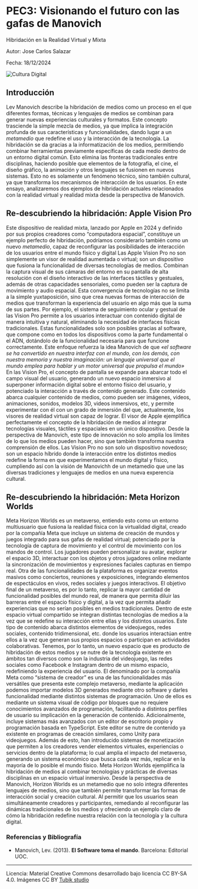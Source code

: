 # PEC3: Visionando el futuro con las gafas de Manovich 

Hibridación en la Realidad Virtual y Mixta


Autor: Jose Carlos Salazar


Fecha: 18/12/2024

![Cultura Digital](https://miro.medium.com/max/1400/0*9PyyNvrO2PcD3KuU.png) 



## Introducción


Lev Manovich describe la hibridación de medios como un proceso en el que diferentes formas, técnicas y lenguajes de medios se combinan para generar nuevas experiencias culturales y formatos. Este concepto trasciende la simple mezcla de medios, ya que implica la integración profunda de sus características y funcionalidades, dando lugar a un *metamedio* que redefine el uso y la interacción de la tecnología.
La hibridación se da gracias a la informatización de los medios, permitiendo combinar herramientas previamente específicas de cada medio dentro de un entorno digital común. Esto elimina las fronteras tradicionales entre disciplinas, haciendo posible que elementos de la fotografía, el cine, el diseño gráfico, la animación y otros lenguajes se fusionen en nuevos sistemas.
Esto no es solamente un fenómeno técnico, sino también cultural, ya que transforma los mecanismos de interacción de los usuarios.
En este ensayo, analizaremos dos ejemplos de hibridación actuales relacionados con la realidad virtual y realidad mixta desde la perspectiva de Manovich.


## Re-descubriendo la hibridación: Apple Vision Pro

Este dispositivo de realidad mixta, lanzado por Apple en 2024 y definido por sus propios creadores como “computadora espacial”, constituye un ejemplo perfecto de hibridación, podríamos considerarlo también como un nuevo *metamedio*, capaz de reconfigurar las posibilidades de interacción de los usuarios entre el mundo físico y digital
Las Apple Vision Pro no son simplemente un visor de realidad aumentada o virtual; son un dispositivo que fusiona la funcionalidad de diversas tecnologías de medios. Combinan la captura visual de sus cámaras del entorno en su pantalla de alta resolución con el diseño interactivo de las interfaces táctiles y gestuales, además de otras capacidades sensoriales, como pueden ser la captura de movimiento y audio espacial. Esta convergencia de tecnologías no se limita a la simple yuxtaposición, sino que crea nuevas formas de interacción de medios que transforman la experiencia del usuario en algo más que la suma de sus partes. Por ejemplo, el sistema de seguimiento ocular y gestual de las Vision Pro permite a los usuarios interactuar con contenido digital de manera intuitiva y natural, eliminando la necesidad de interfaces físicas tradicionales. 
Estas funcionalidades solo son posibles gracias al software, que compone como en todos los dispositivos como la parte fundamental o el ADN, dotándolo de la funcionalidad necesaria para que funcione correctamente. Este enfoque refuerza la idea Manovich de que *«el software se ha convertido en nuestra interfaz con el mundo, con los demás, con nuestra memoria y nuestra imaginación: un lenguaje universal que el mundo emplea para hablar y un motor universal que propulsa el mundo»*
En las Vision Pro, el concepto de pantalla se expande para abarcar todo el campo visual del usuario, generando un nuevo espacio inmersivo al superponer información digital sobre el entorno físico del usuario, y potenciado la interacción a través de contenido generado. Este contenido abarca cualquier contenido de medios, como pueden ser imágenes, videos, animaciones, sonidos, modelos 3D, videos inmersivos, etc, y permite experimentar con él con un grado de inmersión del que, actualmente, los visores de realidad virtual son capaz de lograr.
El visor de Apple ejemplifica perfectamente el concepto de la hibridación de medios al integrar tecnologías visuales, táctiles y espaciales en un único dispositivo. Desde la perspectiva de Manovich, este tipo de innovación no solo amplía los límites de lo que los medios pueden hacer, sino que también transforma nuestra comprensión de ellos. Las Vision Pro no son solo un dispositivo novedoso; son un espacio híbrido donde la interacción entre los distintos medios redefine la forma en que experimentamos el mundo digital y físico, cumpliendo así con la visión de Manovichh de un metamedio que une las diversas tradiciones y lenguajes de medios en una nueva experencia cultural.


## Re-descubriendo la hibridación: Meta Horizon Worlds

Meta Horizon Worlds es un metaverso, entiendo esto como un entorno multiusuario que fusiona la realidad física con la virtualidad digital, creado por la compañía Meta que incluye un sistema de creación de mundos y juegos integrado para sus gafas de realidad virtual; potenciado por la tecnología de captura de movimiento y el control de movimiento con los mandos de control. Los jugadores pueden personalizar su avatar, explorar el espacio 3D, interactuar con los objetos y otros jugadores online mediante la sincronización de movimientos y expresiones faciales capturas en tiempo real. 
Otra de las funcionalidades de la plataforma es organizar eventos masivos como conciertos, reuniones y exposiciones, integrando elementos de espectáculos en vivos, redes sociales y juegos interactivos. El objetivo final de un metaverso, es por lo tanto, replicar la mayor cantidad de funcionalidad posibles del mundo real, de manera que permita diluir las barreras entre el espacio físico y digital, a la vez que permita añadir experiencias que no serían posibles en medios tradicionales.
Dentro de este espacio virtual compartido se integran distintas tecnologías de medios a la vez que se redefine su interacción entre ellas y los distintos usuarios. Este tipo de contenido abarca distintos elementos de videojuegos, redes sociales, contenido tridimensional, etc. donde los usuarios interactúan entre ellos a la vez que generan sus propios espacios o participan en actividades colaborativas. Tenemos, por lo tanto, un nuevo espacio que es producto de hibridación de estos medios y se nutre de la tecnología existente en ámbitos tan diversos como son la industria del videojuego, las redes sociales como Facebook e Instagram dentro de un mismo espacio, redefiniendo la experiencia del usuario.
El denominado por la compañía Meta como “sistema de creador” es una de las funcionalidades más versátiles que presenta este complejo metaverso, mediante la aplicación podemos importar modelos 3D generados mediante otro software y darles funcionalidad mediante distintos sistemas de programación. Uno de ellos es mediante un sistema visual de código por bloques que no requiere conocimientos avanzados de programación, facilitando a distintos perfiles de usuario su implicación en la generación de contenido. Adicionalmente, incluye sistemas más avanzados con un editor de escritorio propio y programación basada en TypeScript. Este editor se nutre de contenido ya existente en programas de creación similares, como Unity para videojuegos.
Además de esto, han introducido sistemas de monetización que permiten a los creadores vender elementos virtuales, experiencias o servicios dentro de la plataforma; lo cual amplia el impacto del metaverso, generando un sistema económico que busca cada vez más, replicar en la mayoría de lo posible el mundo físico.
Meta Horizon Worlds ejemplifica la hibridación de medios al combinar tecnologías y prácticas de diversas disciplinas en un espacio virtual inmersivo. Desde la perspectiva de Manovich, Horizon Worlds es un metamedio que no solo integra diferentes lenguajes de medios, sino que también permite transformar las formas de interacción social y creación cultural. Al permitir que los usuarios sean simultáneamente creadores y participantes, remediando al reconfigurar las dinámicas tradicionales de los medios y ofreciendo un ejemplo claro de cómo la hibridación redefine nuestra relación con la tecnología y la cultura digital.



### Referencias y Bibliografía

* Manovich, Lev. (2013). **El Software toma el mando**. Barcelona: Editorial UOC. 


----

Licencia: Material Creative Commons desarrollado bajo licencia CC BY-SA 4.0. Imágenes CC BY [Tubik studio](https://blog.tubikstudio.com/how-to-create-original-flat-illustrations-designers-tips/) 
